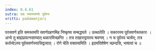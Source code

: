 ```yaml
---
index: 8.4.61
sutra: उदः स्थास्तम्भोः पूर्वस्य
vritti: padamanjari
---
```


 परसवर्ण इति समस्तमपि सवर्णग्रहणमिह निष्कृष्य सम्बद्ध्यते । उत्थातेति । सकारस्य पूर्वसवर्णस्तकारः । अन्ये तु बाह्यप्रयत्नसाम्यात् थकारमिच्छन्ति । तत्र तखाराद्वयस्य श्रवणम् । न च पूर्वस्य चर्त्वम्; तत्र कर्तव्येऽस्य पूर्वसवर्णस्यासिद्वत्वात् । रोगे चेति वक्तव्यमिति । इदमविशेषेण च्छन्दसि, भाषायां च ॥